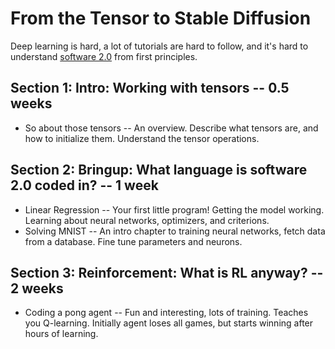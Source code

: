 # From the Tensor to Stable Diffusion

Deep learning is hard, a lot of tutorials are hard to follow, and
it's hard to understand [software 2.0][1] from first principles.

## Section 1: Intro: Working with tensors -- 0.5 weeks

- So about those tensors -- An overview. Describe what tensors are, and how to
initialize them. Understand the tensor operations.

## Section 2: Bringup: What language is software 2.0 coded in? -- 1 week

- Linear Regression -- Your first little program! Getting the model working.
Learning about neural networks, optimizers, and criterions.
- Solving MNIST -- An intro chapter to training neural networks, fetch data
from a database. Fine tune parameters and neurons.

## Section 3: Reinforcement: What is RL anyway? -- 2 weeks

- Coding a pong agent -- Fun and interesting, lots of training. Teaches you
Q-learning. Initially agent loses all games, but starts winning after hours of
learning.

[1]: https://karpathy.medium.com/software-2-0-a64152b37c35
